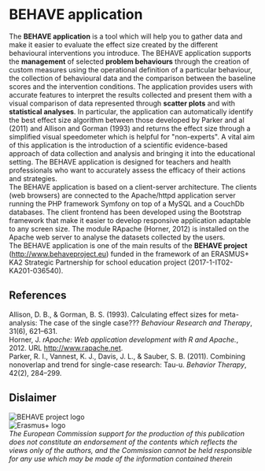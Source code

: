 BEHAVE application
======
The **BEHAVE application** is a tool which will help you to gather data and make it easier to evaluate the effect size created by the different behavioural interventions you introduce. The BEHAVE application supports the **management** of selected **problem behaviours** through the creation of custom measures using the operational definition of a particular behaviour, the collection of behavioural data and the comparison between the baseline scores and the intervention conditions. The application provides users with accurate features to interpret the results collected and present them with a visual comparison of data represented through **scatter plots** and with **statistical analyses**. In particular, the application can automatically identify the best effect size algorithm between those developed by Parker and al (2011) and Allison and Gorman (1993) and returns the effect size through a simplified visual speedometer which is helpful for "non-experts". A vital aim of this application is the introduction of a scientific evidence-based approach of data collection and analysis and bringing it into the educational setting. The BEHAVE application is designed for teachers and health professionals who want to accurately assess the efficacy of their actions and strategies.      
The BEHAVE application is based on a client-server architecture. The clients (web browsers) are connected to the Apache/httpd application server running the PHP framework Symfony on top of a MySQL and a CouchDb databases. The client frontend has been developed using the Bootstrap framework that make it easier to develop responsive application adaptable to any screen size. The module RApache (Horner, 2012) is installed on the Apache web server to analyse the datasets collected by the users.   
The BEHAVE application is one of the main results of the **BEHAVE project** (http://www.behaveproject.eu) funded in the framework of an ERASMUS+ KA2 Strategic Partnership for school education project (2017-1-IT02-KA201-036540). 

References
----
Allison, D. B., & Gorman, B. S. (1993). Calculating effect sizes for meta-analysis: The case of the single case??? _Behaviour Research and Therapy_, 31(6), 621–631.    
Horner, J. _rApache: Web application development with R and Apache._, 2012. URL http://www.rapache.net.    
Parker, R. I., Vannest, K. J., Davis, J. L., & Sauber, S. B. (2011). Combining nonoverlap and trend for single-case research: Tau-u. _Behavior Therapy_, 42(2), 284–299.    

Dislaimer
----
![BEHAVE project logo](https://www.behaveproject.eu/images/logobehave.png)   
![Erasmus+ logo](https://eacea.ec.europa.eu/sites/eacea-site/files/logosbeneficaireserasmusright_en_0.jpg)    
_The European Commission support for the production of this publication does not constitute an endorsement of the contents which reflects the views only of the authors, and the Commission cannot be held responsible for any use which may be made of the information contained therein_    

